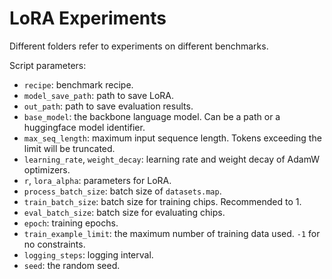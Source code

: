 # LoRA Experiments
Different folders refer to experiments on different benchmarks.

Script parameters:
* `recipe`: benchmark recipe.
* `model_save_path`: path to save LoRA.
* `out_path`: path to save evaluation results.
* `base_model`: the backbone language model. Can be a path or a huggingface model identifier.
* `max_seq_length`: maximum input sequence length. Tokens exceeding the limit will be truncated.
* `learning_rate`, `weight_decay`: learning rate and weight decay of AdamW optimizers.
* `r`, `lora_alpha`: parameters for LoRA.
* `process_batch_size`: batch size of `datasets.map`.
* `train_batch_size`: batch size for training chips. Recommended to 1.
* `eval_batch_size`: batch size for evaluating chips.
* `epoch`: training epochs.
* `train_example_limit`: the maximum number of training data used. `-1` for no constraints.
* `logging_steps`: logging interval.
* `seed`: the random seed.